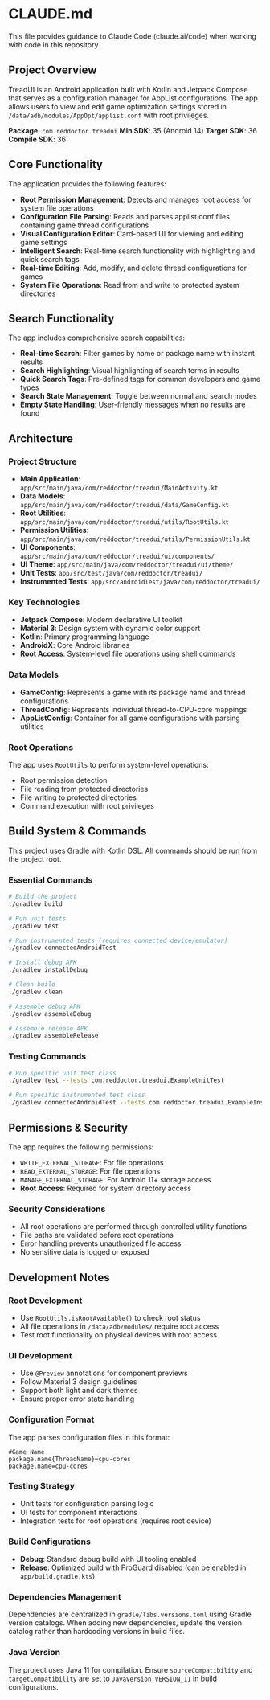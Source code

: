 # CLAUDE.md

This file provides guidance to Claude Code (claude.ai/code) when working with code in this repository.

## Project Overview

TreadUI is an Android application built with Kotlin and Jetpack Compose that serves as a configuration manager for AppList configurations. The app allows users to view and edit game optimization settings stored in `/data/adb/modules/AppOpt/applist.conf` with root privileges.

**Package**: `com.reddoctor.treadui`
**Min SDK**: 35 (Android 14)
**Target SDK**: 36
**Compile SDK**: 36

## Core Functionality

The application provides the following features:
- **Root Permission Management**: Detects and manages root access for system file operations
- **Configuration File Parsing**: Reads and parses applist.conf files containing game thread configurations
- **Visual Configuration Editor**: Card-based UI for viewing and editing game settings
- **Intelligent Search**: Real-time search functionality with highlighting and quick search tags
- **Real-time Editing**: Add, modify, and delete thread configurations for games
- **System File Operations**: Read from and write to protected system directories

## Search Functionality

The app includes comprehensive search capabilities:
- **Real-time Search**: Filter games by name or package name with instant results
- **Search Highlighting**: Visual highlighting of search terms in results
- **Quick Search Tags**: Pre-defined tags for common developers and game types
- **Search State Management**: Toggle between normal and search modes
- **Empty State Handling**: User-friendly messages when no results are found

## Architecture

### Project Structure
- **Main Application**: `app/src/main/java/com/reddoctor/treadui/MainActivity.kt`
- **Data Models**: `app/src/main/java/com/reddoctor/treadui/data/GameConfig.kt`
- **Root Utilities**: `app/src/main/java/com/reddoctor/treadui/utils/RootUtils.kt`
- **Permission Utilities**: `app/src/main/java/com/reddoctor/treadui/utils/PermissionUtils.kt`
- **UI Components**: `app/src/main/java/com/reddoctor/treadui/ui/components/`
- **UI Theme**: `app/src/main/java/com/reddoctor/treadui/ui/theme/`
- **Unit Tests**: `app/src/test/java/com/reddoctor/treadui/`
- **Instrumented Tests**: `app/src/androidTest/java/com/reddoctor/treadui/`

### Key Technologies
- **Jetpack Compose**: Modern declarative UI toolkit
- **Material 3**: Design system with dynamic color support
- **Kotlin**: Primary programming language
- **AndroidX**: Core Android libraries
- **Root Access**: System-level file operations using shell commands

### Data Models
- **GameConfig**: Represents a game with its package name and thread configurations
- **ThreadConfig**: Represents individual thread-to-CPU-core mappings
- **AppListConfig**: Container for all game configurations with parsing utilities

### Root Operations
The app uses `RootUtils` to perform system-level operations:
- Root permission detection
- File reading from protected directories
- File writing to protected directories
- Command execution with root privileges

## Build System & Commands

This project uses Gradle with Kotlin DSL. All commands should be run from the project root.

### Essential Commands
```bash
# Build the project
./gradlew build

# Run unit tests
./gradlew test

# Run instrumented tests (requires connected device/emulator)
./gradlew connectedAndroidTest

# Install debug APK
./gradlew installDebug

# Clean build
./gradlew clean

# Assemble debug APK
./gradlew assembleDebug

# Assemble release APK
./gradlew assembleRelease
```

### Testing Commands
```bash
# Run specific unit test class
./gradlew test --tests com.reddoctor.treadui.ExampleUnitTest

# Run specific instrumented test class
./gradlew connectedAndroidTest --tests com.reddoctor.treadui.ExampleInstrumentedTest
```

## Permissions & Security

The app requires the following permissions:
- `WRITE_EXTERNAL_STORAGE`: For file operations
- `READ_EXTERNAL_STORAGE`: For file operations  
- `MANAGE_EXTERNAL_STORAGE`: For Android 11+ storage access
- **Root Access**: Required for system directory access

### Security Considerations
- All root operations are performed through controlled utility functions
- File paths are validated before root operations
- Error handling prevents unauthorized file access
- No sensitive data is logged or exposed

## Development Notes

### Root Development
- Use `RootUtils.isRootAvailable()` to check root status
- All file operations in `/data/adb/modules/` require root access
- Test root functionality on physical devices with root access

### UI Development
- Use `@Preview` annotations for component previews
- Follow Material 3 design guidelines
- Support both light and dark themes
- Ensure proper error state handling

### Configuration Format
The app parses configuration files in this format:
```
#Game Name
package.name{ThreadName}=cpu-cores
package.name=cpu-cores
```

### Testing Strategy
- Unit tests for configuration parsing logic
- UI tests for component interactions
- Integration tests for root operations (requires root device)

### Build Configurations
- **Debug**: Standard debug build with UI tooling enabled
- **Release**: Optimized build with ProGuard disabled (can be enabled in `app/build.gradle.kts`)

### Dependencies Management
Dependencies are centralized in `gradle/libs.versions.toml` using Gradle version catalogs. When adding new dependencies, update the version catalog rather than hardcoding versions in build files.

### Java Version
The project uses Java 11 for compilation. Ensure `sourceCompatibility` and `targetCompatibility` are set to `JavaVersion.VERSION_11` in build configurations.